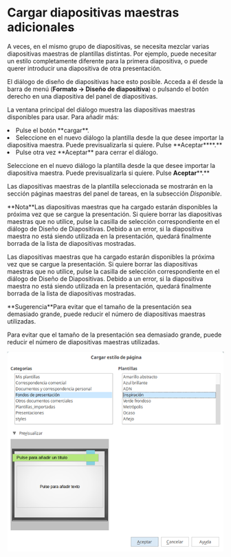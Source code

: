 
# Cargar diapositivas maestras adicionales

A veces, en el mismo grupo de diapositivas, se necesita mezclar varias diapositivas maestras de plantillas distintas. Por ejemplo, puede necesitar un estilo completamente diferente para la primera diapositiva, o puede querer introducir una diapositiva de otra presentación.

El diálogo de diseño de diapositivas hace esto posible. Acceda a él desde la barra de menú (**Formato → Diseño de diapositiva**) o pulsando el botón derecho en una diapositiva del panel de diapositivas.

La ventana principal del diálogo muestra las diapositivas maestras disponibles para usar. Para añadir más:

<li value="1">
Pulse el botón **cargar**.
</li>
<li>
Seleccione en el nuevo diálogo la plantilla desde la que desee importar la diapositiva maestra. Puede previsualizarla si quiere. Pulse **Aceptar****.**
</li>
<li>
Pulse otra vez **Aceptar** para cerrar el diálogo.
</li>

Seleccione en el nuevo diálogo la plantilla desde la que desee importar la diapositiva maestra. Puede previsualizarla si quiere. Pulse **Aceptar****.**

Las diapositivas maestras de la plantilla seleccionada se mostrarán en la sección páginas maestras del panel de tareas, en la subsección *Disponible*.
<td width="699" bgcolor="#94bd5e">**Nota**</td><td width="3646">Las diapositivas maestras que ha cargado estarán disponibles la próxima vez que se cargue la presentación. Si quiere borrar las diapositivas maestras que no utilice, pulse la casilla de selección correspondiente en el diálogo de Diseño de Diapositivas. Debido a un error, si la diapositiva maestra no está siendo utilizada en la presentación, quedará finalmente borrada de la lista de diapositivas mostradas.</td>

Las diapositivas maestras que ha cargado estarán disponibles la próxima vez que se cargue la presentación. Si quiere borrar las diapositivas maestras que no utilice, pulse la casilla de selección correspondiente en el diálogo de Diseño de Diapositivas. Debido a un error, si la diapositiva maestra no está siendo utilizada en la presentación, quedará finalmente borrada de la lista de diapositivas mostradas.
<td width="699" bgcolor="#83caff">**Sugerencia**</td><td width="3646">Para evitar que el tamaño de la presentación sea demasiado grande, puede reducir el número de diapositivas maestras utilizadas.</td>

Para evitar que el tamaño de la presentación sea demasiado grande, puede reducir el número de diapositivas maestras utilizadas.

![](img/Cargar_estilo_de_pagina_393.png)





